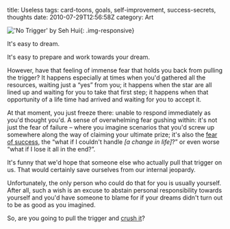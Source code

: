 title: Useless
tags: card-toons, goals, self-improvement, success-secrets, thoughts
date: 2010-07-29T12:56:58Z
category: Art

!['No Trigger' by Seh Hui]({filename}/images/2010/07/NoTrigger-small.jpg){: .img-responsive}

It's easy to dream.

It's easy to prepare and work towards your dream.

However, have that feeling of immense fear that holds you back from pulling the trigger? It happens especially at times when you'd gathered all the resources, waiting just a “yes” from you; it happens when the star are all lined up and waiting for you to take that first step; it happens when that opportunity of a life time had arrived and waiting for you to accept it.

At that moment, you just freeze there: unable to respond immediately as you'd thought you'd. A sense of overwhelming fear gushing within: it's not just the fear of failure – where you imagine scenarios that you'd screw up somewhere along the way of claiming your ultimate prize; it's also the [fear of success][fear], the “what if I couldn't handle *[a change in life]*?” or even worse “what if I lose it all in the end?”.

It's funny that we'd hope that someone else who actually pull that trigger on us. That would certainly save ourselves from our internal jeopardy.

Unfortunately, the only person who could do that for you is usually yourself. After all, such a wish is an excuse to abstain personal responsibility towards yourself and you'd have someone to blame for if your dreams didn't turn out to be as good as you imagined.

So, are you going to pull the trigger and [crush it][crush]?

[fear]: http://www.stevepavlina.com/blog/2004/12/fear-of-success-what-will-happen-if-you-succeed/
[crush]: http://crushitbook.com/
